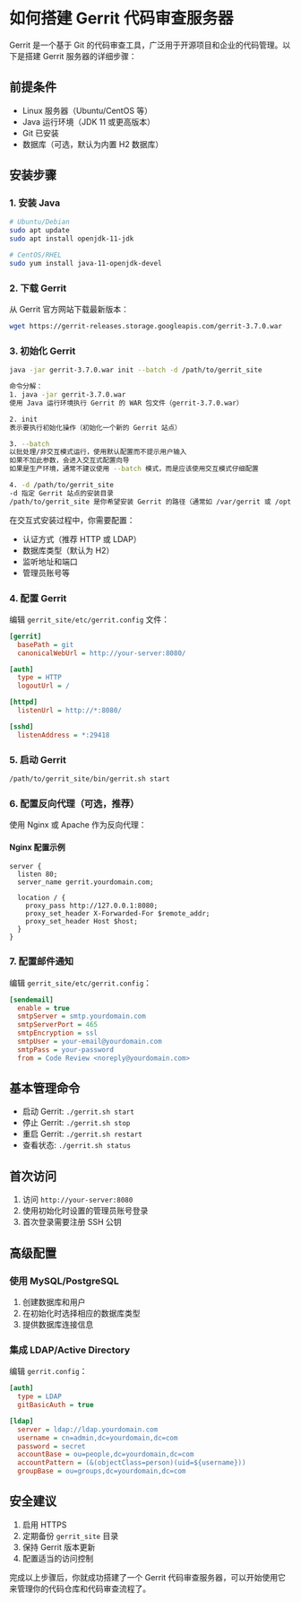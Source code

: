 # 如何搭建 Gerrit 代码审查服务器

Gerrit 是一个基于 Git 的代码审查工具，广泛用于开源项目和企业的代码管理。以下是搭建 Gerrit 服务器的详细步骤：

## 前提条件

- Linux 服务器（Ubuntu/CentOS 等）
- Java 运行环境（JDK 11 或更高版本）
- Git 已安装
- 数据库（可选，默认为内置 H2 数据库）

## 安装步骤

### 1. 安装 Java

```bash
# Ubuntu/Debian
sudo apt update
sudo apt install openjdk-11-jdk

# CentOS/RHEL
sudo yum install java-11-openjdk-devel
```

### 2. 下载 Gerrit

从 Gerrit 官方网站下载最新版本：

```bash
wget https://gerrit-releases.storage.googleapis.com/gerrit-3.7.0.war
```

### 3. 初始化 Gerrit

```bash
java -jar gerrit-3.7.0.war init --batch -d /path/to/gerrit_site

命令分解：
1. java -jar gerrit-3.7.0.war
使用 Java 运行环境执行 Gerrit 的 WAR 包文件（gerrit-3.7.0.war）

2. init
表示要执行初始化操作（初始化一个新的 Gerrit 站点）

3. --batch
以批处理/非交互模式运行，使用默认配置而不提示用户输入
如果不加此参数，会进入交互式配置向导
如果是生产环境，通常不建议使用 --batch 模式，而是应该使用交互模式仔细配置

4. -d /path/to/gerrit_site
-d 指定 Gerrit 站点的安装目录
/path/to/gerrit_site 是你希望安装 Gerrit 的路径（通常如 /var/gerrit 或 /opt/gerrit）
```

在交互式安装过程中，你需要配置：
- 认证方式（推荐 HTTP 或 LDAP）
- 数据库类型（默认为 H2）
- 监听地址和端口
- 管理员账号等

### 4. 配置 Gerrit

编辑 `gerrit_site/etc/gerrit.config` 文件：

```ini
[gerrit]
  basePath = git
  canonicalWebUrl = http://your-server:8080/

[auth]
  type = HTTP
  logoutUrl = /

[httpd]
  listenUrl = http://*:8080/

[sshd]
  listenAddress = *:29418
```

### 5. 启动 Gerrit

```bash
/path/to/gerrit_site/bin/gerrit.sh start
```

### 6. 配置反向代理（可选，推荐）

使用 Nginx 或 Apache 作为反向代理：

#### Nginx 配置示例

```nginx
server {
  listen 80;
  server_name gerrit.yourdomain.com;

  location / {
    proxy_pass http://127.0.0.1:8080;
    proxy_set_header X-Forwarded-For $remote_addr;
    proxy_set_header Host $host;
  }
}
```

### 7. 配置邮件通知

编辑 `gerrit_site/etc/gerrit.config`：

```ini
[sendemail]
  enable = true
  smtpServer = smtp.yourdomain.com
  smtpServerPort = 465
  smtpEncryption = ssl
  smtpUser = your-email@yourdomain.com
  smtpPass = your-password
  from = Code Review <noreply@yourdomain.com>
```

## 基本管理命令

- 启动 Gerrit: `./gerrit.sh start`
- 停止 Gerrit: `./gerrit.sh stop`
- 重启 Gerrit: `./gerrit.sh restart`
- 查看状态: `./gerrit.sh status`

## 首次访问

1. 访问 `http://your-server:8080`
2. 使用初始化时设置的管理员账号登录
3. 首次登录需要注册 SSH 公钥

## 高级配置

### 使用 MySQL/PostgreSQL

1. 创建数据库和用户
2. 在初始化时选择相应的数据库类型
3. 提供数据库连接信息

### 集成 LDAP/Active Directory

编辑 `gerrit.config`：

```ini
[auth]
  type = LDAP
  gitBasicAuth = true

[ldap]
  server = ldap://ldap.yourdomain.com
  username = cn=admin,dc=yourdomain,dc=com
  password = secret
  accountBase = ou=people,dc=yourdomain,dc=com
  accountPattern = (&(objectClass=person)(uid=${username}))
  groupBase = ou=groups,dc=yourdomain,dc=com
```

## 安全建议

1. 启用 HTTPS
2. 定期备份 `gerrit_site` 目录
3. 保持 Gerrit 版本更新
4. 配置适当的访问控制

完成以上步骤后，你就成功搭建了一个 Gerrit 代码审查服务器，可以开始使用它来管理你的代码仓库和代码审查流程了。
